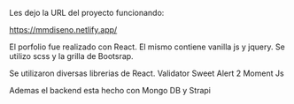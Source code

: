 Les dejo la URL del proyecto funcionando:

https://mmdiseno.netlify.app/

El porfolio fue realizado con React.
El mismo contiene vanilla js y jquery.
Se utilizo scss y la grilla de Bootsrap.

Se utilizaron diversas librerias de React.
Validator
Sweet Alert 2
Moment Js

Ademas el backend esta hecho con Mongo DB y Strapi

